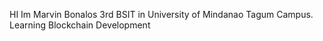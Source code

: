 HI Im Marvin Bonalos 3rd BSIT in University of Mindanao Tagum Campus.
Learning Blockchain Development
